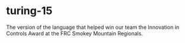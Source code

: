 # turing-15
The version of the language that helped win our team the Innovation in Controls Award at the FRC Smokey Mountain Regionals.
